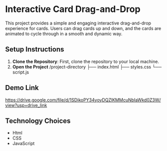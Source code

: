 # Interactive Card Drag-and-Drop

This project provides a simple and engaging interactive drag-and-drop experience for cards. Users can drag cards up and down, and the cards are animated to cycle through in a smooth and dynamic way.

## Setup Instructions

1. **Clone the Repository**:
   First, clone the repository to your local machine.
2. **Open the Project**
   /project-directory
  ├── index.html
  ├── styles.css
  └── script.js

## Demo Link

https://drive.google.com/file/d/1SDikoPY34yoyDQZlKMMcuNbIaWkd0Z3W/view?usp=drive_link

## Technology Choices

- Html
- CSS
- JavaScript

